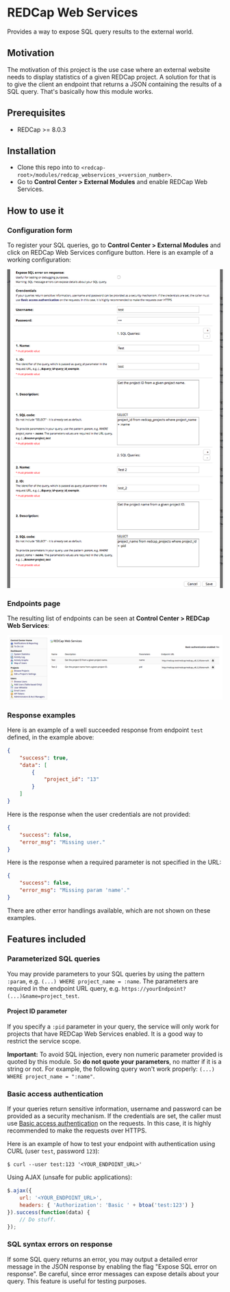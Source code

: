 # REDCap Web Services
Provides a way to expose SQL query results to the external world.

## Motivation
The motivation of this project is the use case where an external website needs to display statistics of a given REDCap project. A solution for that is to give the client an endpoint that returns a JSON containing the results of a SQL query. That's basically how this module works.

## Prerequisites
- REDCap >= 8.0.3

## Installation
- Clone this repo into to `<redcap-root>/modules/redcap_webservices_v<version_number>`.
- Go to **Control Center > External Modules** and enable REDCap Web Services.

## How to use it

### Configuration form
To register your SQL queries, go to **Control Center > External Modules** and click on REDCap Web Services configure button. Here is an example of a working configuration:

![Configuration form](img/config-form.png)

### Endpoints page

The resulting list of endpoints can be seen at **Control Center > REDCap Web Services**:

![Configuration form](img/webservices-list.png)

### Response examples

Here is an example of a well succeeded response from endpoint `test` defined, in the example above:

``` json
{
    "success": true,
    "data": [
        {
            "project_id": "13"
        }
    ]
}
```

Here is the response when the user credentials are not provided:

``` json
{
    "success": false,
    "error_msg": "Missing user."
}
```

Here is the response when a required parameter is not specified in the URL:

``` json
{
    "success": false,
    "error_msg": "Missing param 'name'."
}
```

There are other error handlings available, which are not shown on these examples.

## Features included

### Parameterized SQL queries
You may provide parameters to your SQL queries by using the pattern `:param`, e.g. `(...) WHERE project_name = :name`. The parameters are required in the endpoint URL query, e.g. `https://yourEndpoint?(...)&name=project_test`.

#### Project ID parameter
If you specify a `:pid` parameter in your query, the service will only work for projects that have REDCap Web Services enabled. It is a good way to restrict the service scope.

__Important:__ To avoid SQL injection, every non numeric parameter provided is quoted by this module. So __do not quote your parameters__, no matter if it is a string or not. For example, the following query won't work properly: `(...) WHERE project_name = ":name"`.

### Basic access authentication
If your queries return sensitive information, username and password can be provided as a security mechanism. If the credentials are set, the caller must use [Basic access authentication](https://en.wikipedia.org/wiki/Basic_access_authentication) on the requests. In this case, it is highly recommended to make the requests over HTTPS.

Here is an example of how to test your endpoint with authentication using CURL (user `test`, password `123`):

``` shell
$ curl --user test:123 '<YOUR_ENDPOINT_URL>'
```

Using AJAX (unsafe for public applications):

``` javascript
$.ajax({
    url: '<YOUR_ENDPOINT_URL>',
    headers: { 'Authorization': 'Basic ' + btoa('test:123') }
}).success(function(data) {
    // Do stuff.
});
```

### SQL syntax errors on response
If some SQL query returns an error, you may output a detailed error message in the JSON response by enabling the flag "Expose SQL error on response". Be careful, since error messages can expose details about your query. This feature is useful for testing purposes.
